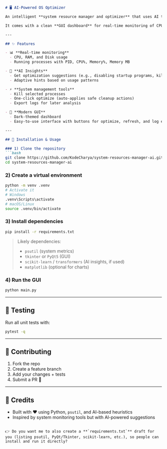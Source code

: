 ```markdown
# 🖥️ AI-Powered OS Optimizer

An intelligent **system resource manager and optimizer** that uses AI to provide insights and suggestions for improving your PC's performance.  

It comes with a clean **GUI dashboard** for real-time monitoring of CPU, RAM, and Disk usage, process management, one-click optimization, and log export functionality.  

---

## ✨ Features

- 📊 **Real-time monitoring**
  - CPU, RAM, and Disk usage
  - Running processes with PID, CPU%, Memory%, Memory MB

- 🤖 **AI Insights**
  - Get optimization suggestions (e.g., disabling startup programs, killing unused processes)
  - Adaptive hints based on usage patterns

- ⚡ **System management tools**
  - Kill selected processes
  - One-click optimize (auto-applies safe cleanup actions)
  - Export logs for later analysis

- 🎨 **Modern GUI**
  - Dark-themed dashboard
  - Easy-to-use interface with buttons for optimize, refresh, and log export

---

## 🚀 Installation & Usage

### 1) Clone the repository
```bash
git clone https://github.com/KodeCharya/system-resources-manager-ai.git
cd system-resources-manager-ai
````

### 2) Create a virtual environment

```bash
python -m venv .venv
# Activate it
# Windows
.venv\Scripts\activate
# macOS/Linux
source .venv/bin/activate
```

### 3) Install dependencies

```bash
pip install -r requirements.txt
```

> Likely dependencies:
>
> * `psutil` (system metrics)
> * `tkinter` or `PyQt5` (GUI)
> * `scikit-learn` / `transformers` (AI insights, if used)
> * `matplotlib` (optional for charts)

### 4) Run the GUI

```bash
python main.py
```

---

## 🧪 Testing

Run all unit tests with:

```bash
pytest -q
```

---

## 🤝 Contributing

1. Fork the repo
2. Create a feature branch
3. Add your changes + tests
4. Submit a PR 🚀

---

## 🙌 Credits

* Built with ❤️ using Python, `psutil`, and AI-based heuristics
* Inspired by system monitoring tools but with AI-powered suggestions

```

👉 Do you want me to also create a **`requirements.txt`** draft for you (listing psutil, PyQt/Tkinter, scikit-learn, etc.), so people can install and run it directly?
```
